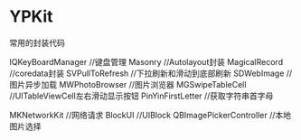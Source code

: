 YPKit
=========

常用的封装代码


IQKeyBoardManager               //键盘管理
Masonry                         //Autolayout封装
MagicalRecord                   //coredata封装
SVPullToRefresh                 //下拉刷新和滑动到底部刷新
SDWebImage                      //图片异步加载
MWPhotoBrowser                  //图片浏览器
MGSwipeTableCell                //UITableViewCell左右滑动显示按钮
PinYinFirstLetter               //获取字符串首字母

MKNetworkKit                    //网络请求
BlockUI                         //UIBlock
QBImagePickerController         //本地图片选择
